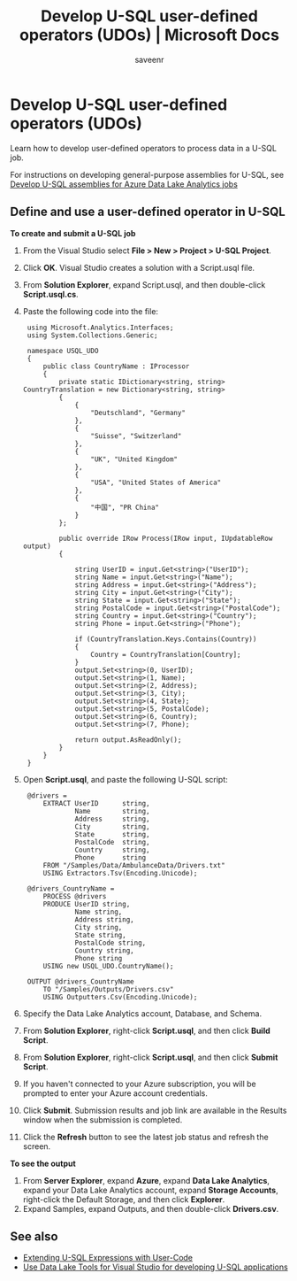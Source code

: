 ﻿---
title: Develop U-SQL user-defined operators (UDOs) | Microsoft Docs
description: 'Learn how to develop user-defined operators to be used and reused in Data Lake Analytics jobs. '
services: data-lake-analytics
documentationcenter: ''
author: saveenr
manager: kfile
editor: cgronlun

ms.assetid: e5189e4e-9438-46d1-8686-ed4836bf3356
ms.service: data-lake-analytics
ms.devlang: na
ms.topic: article
ms.tgt_pltfrm: na
ms.workload: big-data
ms.date: 12/05/2016
ms.author: saveenr

---
# Develop U-SQL user-defined operators (UDOs)
Learn how to develop user-defined operators to process data in a U-SQL job.

For instructions on developing general-purpose assemblies for U-SQL, see [Develop U-SQL assemblies for Azure Data Lake Analytics jobs](data-lake-analytics-u-sql-develop-assemblies.md)

## Define and use a user-defined operator in U-SQL
**To create and submit a U-SQL job**

1. From the Visual Studio select **File > New > Project > U-SQL Project**.
2. Click **OK**. Visual Studio creates a solution with a Script.usql file.
3. From **Solution Explorer**, expand Script.usql, and then double-click **Script.usql.cs**.
4. Paste the following code into the file:

        using Microsoft.Analytics.Interfaces;
        using System.Collections.Generic;

        namespace USQL_UDO
        {
            public class CountryName : IProcessor
            {
                private static IDictionary<string, string> CountryTranslation = new Dictionary<string, string>
                {
                    {
                        "Deutschland", "Germany"
                    },
                    {
                        "Suisse", "Switzerland"
                    },
                    {
                        "UK", "United Kingdom"
                    },
                    {
                        "USA", "United States of America"
                    },
                    {
                        "中国", "PR China"
                    }
                };

                public override IRow Process(IRow input, IUpdatableRow output)
                {

                    string UserID = input.Get<string>("UserID");
                    string Name = input.Get<string>("Name");
                    string Address = input.Get<string>("Address");
                    string City = input.Get<string>("City");
                    string State = input.Get<string>("State");
                    string PostalCode = input.Get<string>("PostalCode");
                    string Country = input.Get<string>("Country");
                    string Phone = input.Get<string>("Phone");

                    if (CountryTranslation.Keys.Contains(Country))
                    {
                        Country = CountryTranslation[Country];
                    }
                    output.Set<string>(0, UserID);
                    output.Set<string>(1, Name);
                    output.Set<string>(2, Address);
                    output.Set<string>(3, City);
                    output.Set<string>(4, State);
                    output.Set<string>(5, PostalCode);
                    output.Set<string>(6, Country);
                    output.Set<string>(7, Phone);

                    return output.AsReadOnly();
                }
            }
        }
6. Open **Script.usql**, and paste the following U-SQL script:

        @drivers =
            EXTRACT UserID      string,
                    Name        string,
                    Address     string,
                    City        string,
                    State       string,
                    PostalCode  string,
                    Country     string,
                    Phone       string
            FROM "/Samples/Data/AmbulanceData/Drivers.txt"
            USING Extractors.Tsv(Encoding.Unicode);

        @drivers_CountryName =
            PROCESS @drivers
            PRODUCE UserID string,
                    Name string,
                    Address string,
                    City string,
                    State string,
                    PostalCode string,
                    Country string,
                    Phone string
            USING new USQL_UDO.CountryName();    

        OUTPUT @drivers_CountryName
            TO "/Samples/Outputs/Drivers.csv"
            USING Outputters.Csv(Encoding.Unicode);
7. Specify the Data Lake Analytics account, Database, and Schema.
8. From **Solution Explorer**, right-click **Script.usql**, and then click **Build Script**.
9. From **Solution Explorer**, right-click **Script.usql**, and then click **Submit Script**.
10. If you haven't connected to your Azure subscription, you will be prompted to enter your Azure account credentials.
11. Click **Submit**. Submission results and job link are available in the Results window when the submission is completed.
12. Click the **Refresh** button to see the latest job status and refresh the screen.

**To see the output**

1. From **Server Explorer**, expand **Azure**, expand **Data Lake Analytics**, expand your Data Lake Analytics account, expand **Storage Accounts**, right-click the Default Storage, and then click **Explorer**.
2. Expand Samples, expand Outputs, and then double-click **Drivers.csv**.

## See also
* [Extending U-SQL Expressions with User-Code](https://msdn.microsoft.com/library/azure/mt621316.aspx)
* [Use Data Lake Tools for Visual Studio for developing U-SQL applications](data-lake-analytics-data-lake-tools-get-started.md)
